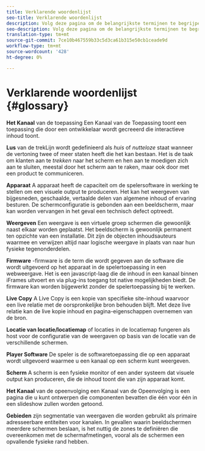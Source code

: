 ```yaml
---
title: Verklarende woordenlijst
seo-title: Verklarende woordenlijst
description: Volg deze pagina om de belangrijkste termijnen te begrijpen verbonden aan AEM Screens.
seo-description: Volg deze pagina om de belangrijkste termijnen te begrijpen verbonden aan AEM Screens.
translation-type: tm+mt
source-git-commit: 7ce10b467559b33c5d3ca61b315e50cb1ceade9d
workflow-type: tm+mt
source-wordcount: '428'
ht-degree: 0%

---
```



# Verklarende woordenlijst {#glossary}

**Het Kanaal** van de toepassing Een Kanaal van de Toepassing toont een toepassing die door een ontwikkelaar wordt gecreeerd die interactieve inhoud toont.

**Lus** van de trekLijn wordt gedefinieerd als *huis* of *nutteloze* staat wanneer de vertoning twee of meer staten heeft die het kan bestaan. Het is de taak om klanten aan te *trekken* naar het scherm en hen aan te moedigen zich aan te sluiten, meestal door het scherm aan te raken, maar ook door met een product te communiceren.

**Apparaat** A apparaat heeft de capaciteit om de spelersoftware in werking te stellen om een visuele output te produceren. Het kan het weergeven van bijgesneden, geschaalde, vertaalde delen van algemene inhoud of ervaring besturen. De schermconfiguratie is gebonden aan een beeldscherm, maar kan worden vervangen in het geval een technisch defect optreedt.

**Weergeven** Een weergave is een virtuele groep schermen die gewoonlijk naast elkaar worden geplaatst. Het beeldscherm is gewoonlijk permanent ten opzichte van een installatie. Dit zijn de objecten inhoudsauteurs waarmee en verwijzen altijd naar logische weergave in plaats van naar hun fysieke tegenonderdelen.

**Firmware** -firmware is de term die wordt gegeven aan de software die wordt uitgevoerd op het apparaat in de spelertoepassing in een webweergave. Het is een javascript-laag die de inhoud in een kanaal binnen iFrames uitvoert en via plug-ins toegang tot native mogelijkheden biedt. De firmware kan worden bijgewerkt zonder de spelertoepassing bij te werken.

**Live Copy** A Live Copy is een kopie van specifieke site-inhoud waarvoor een live relatie met de oorspronkelijke bron behouden blijft. Met deze live relatie kan de live kopie inhoud en pagina-eigenschappen overnemen van de bron.

**Locatie van locatie/locatiemap** of locaties in de locatiemap fungeren als host voor de configuratie van de weergaven op basis van de locatie van de verschillende schermen.

**Player Software** De speler is de softwaretoepassing die op een apparaat wordt uitgevoerd waarmee u een kanaal op een scherm kunt weergeven.

**Scherm** A scherm is een fysieke monitor of een ander systeem dat visuele output kan produceren, die de inhoud toont die van zijn apparaat komt.

**Het Kanaal** van de opeenvolging een Kanaal van de Opeenvolging is een pagina die u kunt ontwerpen die componenten bevatten die één voor één in een slideshow zullen worden getoond.

**Gebieden** zijn segmentatie van weergaven die worden gebruikt als primaire adresseerbare entiteiten voor kanalen. In gevallen waarin beeldschermen meerdere schermen beslaan, is het nuttig de zones te definiëren die overeenkomen met de schermafmetingen, vooral als de schermen een opvallende fysieke rand hebben.
